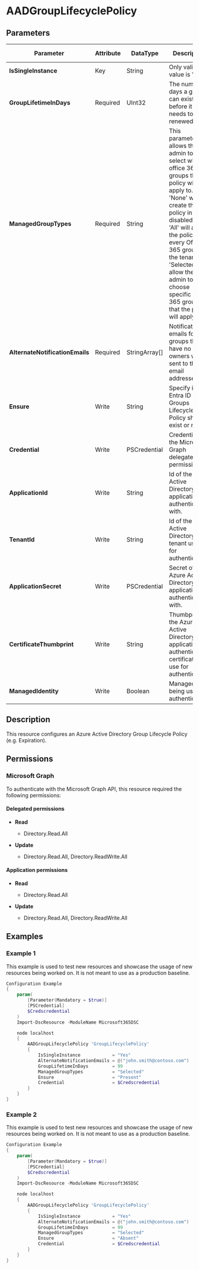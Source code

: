 ﻿# AADGroupLifecyclePolicy

## Parameters

| Parameter | Attribute | DataType | Description | Allowed Values |
| --- | --- | --- | --- | --- |
| **IsSingleInstance** | Key | String | Only valid value is 'Yes'. | `Yes` |
| **GroupLifetimeInDays** | Required | UInt32 | The number of days a group can exist before it needs to be renewed. | |
| **ManagedGroupTypes** | Required | String | This parameter allows the admin to select which office 365 groups the policy will apply to. 'None' will create the policy in a disabled state. 'All' will apply the policy to every Office 365 group in the tenant. 'Selected' will allow the admin to choose specific Office 365 groups that the policy will apply to. | `All`, `None`, `Selected` |
| **AlternateNotificationEmails** | Required | StringArray[] | Notification emails for groups that have no owners will be sent to these email addresses. | |
| **Ensure** | Write | String | Specify if the Entra ID Groups Lifecycle Policy should exist or not. | `Present`, `Absent` |
| **Credential** | Write | PSCredential | Credentials for the Microsoft Graph delegated permissions. | |
| **ApplicationId** | Write | String | Id of the Azure Active Directory application to authenticate with. | |
| **TenantId** | Write | String | Id of the Azure Active Directory tenant used for authentication. | |
| **ApplicationSecret** | Write | PSCredential | Secret of the Azure Active Directory application to authenticate with. | |
| **CertificateThumbprint** | Write | String | Thumbprint of the Azure Active Directory application's authentication certificate to use for authentication. | |
| **ManagedIdentity** | Write | Boolean | Managed ID being used for authentication. | |

## Description

This resource configures an Azure Active Directory Group Lifecycle Policy (e.g. Expiration).

## Permissions

### Microsoft Graph

To authenticate with the Microsoft Graph API, this resource required the following permissions:

#### Delegated permissions

- **Read**

    - Directory.Read.All

- **Update**

    - Directory.Read.All, Directory.ReadWrite.All

#### Application permissions

- **Read**

    - Directory.Read.All

- **Update**

    - Directory.Read.All, Directory.ReadWrite.All

## Examples

### Example 1

This example is used to test new resources and showcase the usage of new resources being worked on.
It is not meant to use as a production baseline.

```powershell
Configuration Example
{
    param(
        [Parameter(Mandatory = $true)]
        [PSCredential]
        $Credscredential
    )
    Import-DscResource -ModuleName Microsoft365DSC

    node localhost
    {
        AADGroupLifecyclePolicy 'GroupLifecyclePolicy'
        {
            IsSingleInstance            = "Yes"
            AlternateNotificationEmails = @("john.smith@contoso.com")
            GroupLifetimeInDays         = 99
            ManagedGroupTypes           = "Selected"
            Ensure                      = "Present"
            Credential                  = $Credscredential
        }
    }
}
```

### Example 2

This example is used to test new resources and showcase the usage of new resources being worked on.
It is not meant to use as a production baseline.

```powershell
Configuration Example
{
    param(
        [Parameter(Mandatory = $true)]
        [PSCredential]
        $Credscredential
    )
    Import-DscResource -ModuleName Microsoft365DSC

    node localhost
    {
        AADGroupLifecyclePolicy 'GroupLifecyclePolicy'
        {
            IsSingleInstance            = "Yes"
            AlternateNotificationEmails = @("john.smith@contoso.com")
            GroupLifetimeInDays         = 99
            ManagedGroupTypes           = "Selected"
            Ensure                      = "Absent"
            Credential                  = $Credscredential
        }
    }
}
```

